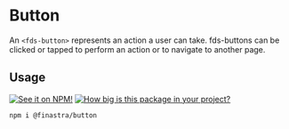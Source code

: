 # Button

An `<fds-button>` represents an action a user can take. fds-buttons can be clicked or tapped to perform an action or to navigate to another page.

## Usage

[![See it on NPM!](https://img.shields.io/npm/v/@finastra/button?style=for-the-badge)](https://www.npmjs.com/package/@finastra/button)
[![How big is this package in your project?](https://img.shields.io/bundlephobia/minzip/@finastra/button?style=for-the-badge)](https://bundlephobia.com/result?p=@finastra/button)

```
npm i @finastra/button
```
